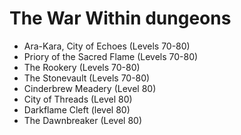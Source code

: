 # The War Within dungeons

- Ara-Kara, City of Echoes (Levels 70-80)
- Priory of the Sacred Flame (Levels 70-80)
- The Rookery (Levels 70-80)
- The Stonevault (Levels 70-80)
- Cinderbrew Meadery (Level 80)
- City of Threads (Level 80)
- Darkflame Cleft (level 80)
- The Dawnbreaker (Level 80)
